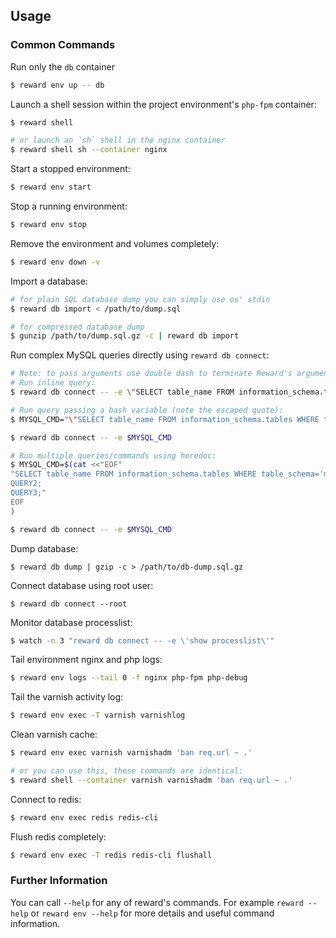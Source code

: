 ## Usage

### Common Commands

Run only the `db` container

``` bash
$ reward env up -- db
```

Launch a shell session within the project environment's `php-fpm` container:

``` bash
$ reward shell

# or launch an `sh` shell in the nginx container
$ reward shell sh --container nginx
```

Start a stopped environment:

``` bash
$ reward env start
```

Stop a running environment:

``` bash
$ reward env stop
```

Remove the environment and volumes completely:

``` bash
$ reward env down -v
```

Import a database:

``` bash
# for plain SQL database dump you can simply use os' stdin
$ reward db import < /path/to/dump.sql

# for compressed database dump
$ gunzip /path/to/dump.sql.gz -c | reward db import
```

Run complex MySQL queries directly using `reward db connect`:

``` bash
# Note: to pass arguments use double dash to terminate Reward's argument parsing and escape the special characters [;'"]*
# Run inline query:
$ reward db connect -- -e \"SELECT table_name FROM information_schema.tables WHERE table_schema=\'magento\' ORDER BY table_name LIMIT 5\;\"

# Run query passing a bash variable (note the escaped quote):
$ MYSQL_CMD="\"SELECT table_name FROM information_schema.tables WHERE table_schema='magento' ORDER BY table_name LIMIT 5;\""

$ reward db connect -- -e $MYSQL_CMD

# Run multiple queries/commands using heredoc:
$ MYSQL_CMD=$(cat <<"EOF"
"SELECT table_name FROM information_schema.tables WHERE table_schema='magento' ORDER BY table_name LIMIT 5;
QUERY2;
QUERY3;"
EOF
)

$ reward db connect -- -e $MYSQL_CMD
```

Dump database:

```
$ reward db dump | gzip -c > /path/to/db-dump.sql.gz
```

Connect database using root user:

```
$ reward db connect --root
```

Monitor database processlist:

``` bash
$ watch -n 3 "reward db connect -- -e \'show processlist\'"
```

Tail environment nginx and php logs:

``` bash
$ reward env logs --tail 0 -f nginx php-fpm php-debug
```

Tail the varnish activity log:

``` bash
$ reward env exec -T varnish varnishlog
```

Clean varnish cache:

``` bash
$ reward env exec varnish varnishadm 'ban req.url ~ .'

# or you can use this, these commands are identical:
$ reward shell --container varnish varnishadm 'ban req.url ~ .'
```

Connect to redis:

``` bash
$ reward env exec redis redis-cli
```

Flush redis completely:

``` bash
$ reward env exec -T redis redis-cli flushall
```

### Further Information

You can call `--help` for any of reward's commands. For example `reward --help` or `reward env --help` for more
details and useful command information.

